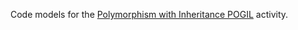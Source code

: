 Code models for the <a href="https://docs.google.com/document/d/1gb8ELKqnRtoSlqsp1JLkt8Q15Qe51N3LhHVxYWbu11U/edit?usp=sharing">Polymorphism with Inheritance POGIL</a> activity.
